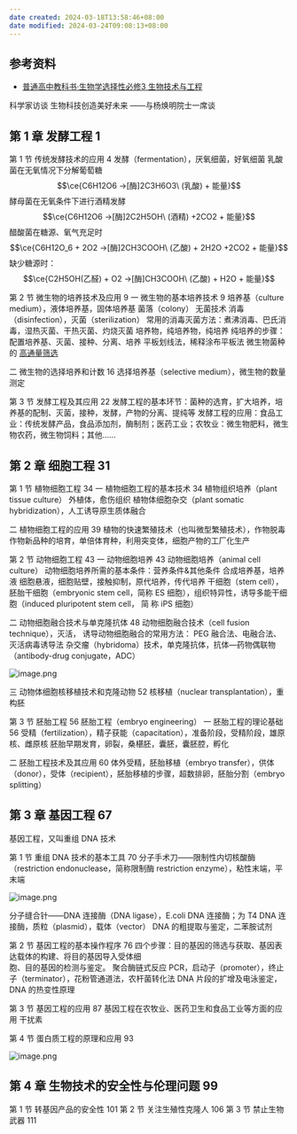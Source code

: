 ```yaml
---
date created: 2024-03-18T13:58:46+08:00
date modified: 2024-03-24T09:08:13+08:00
---
```


## 参考资料

- [普通高中教科书·生物学选择性必修3 生物技术与工程](https://basic.smartedu.cn/tchMaterial/detail?contentType=assets_document&contentId=d12ff6b6-b6cd-444a-9749-4642aa350482&catalogType=tchMaterial&subCatalog=tchMaterial)

科学家访谈 生物科技创造美好未来
——与杨焕明院士一席谈

## 第 1 章 发酵工程 1

第 1 节 传统发酵技术的应用 4
发酵（fermentation），厌氧细菌，好氧细菌
乳酸菌在无氧情况下分解葡萄糖
$$\ce{C6H12O6 ->[酶]2C3H6O3\ (乳酸) + 能量}$$
酵母菌在无氧条件下进行酒精发酵
$$\ce{C6H12O6 ->[酶]2C2H5OH\ (酒精) +2CO2 + 能量}$$
醋酸菌在糖源、氧气充足时
$$\ce{C6H12O_6 + 2O2 ->[酶]2CH3COOH\ (乙酸) + 2H2O +2CO2 + 能量}$$
缺少糖源时：
$$\ce{C2H5OH(乙醛) + O2 ->[酶]CH3COOH\ (乙酸) + H2O + 能量}$$

第 2 节 微生物的培养技术及应用 9
一 微生物的基本培养技术 9
培养基（culture medium），液体培养基，固体培养基
菌落（colony）
无菌技术
消毒（disinfection），灭菌（sterilization）
常用的消毒灭菌方法：煮沸消毒、巴氏消毒，湿热灭菌、干热灭菌、灼烧灭菌
培养物，纯培养物，纯培养
纯培养的步骤：配置培养基、灭菌、接种、分离、培养
平板划线法，稀释涂布平板法
微生物菌种的 [高通量筛选](https://baike.baidu.com/item/%E9%AB%98%E9%80%9A%E9%87%8F%E7%AD%9B%E9%80%89/3940502)

二 微生物的选择培养和计数 16
选择培养基（selective medium），微生物的数量测定

第 3 节 发酵工程及其应用 22
发酵工程的基本环节：菌种的选育，扩大培养，培养基的配制、灭菌，接种，发酵，产物的分离、提纯等
发酵工程的应用：食品工业：传统发酵产品，食品添加剂，酶制剂；医药工业；农牧业：微生物肥料，微生物农药，微生物饲料；其他……

## 第 2 章 细胞工程 31

第 1 节 植物细胞工程 34
一 植物细胞工程的基本技术 34
植物组织培养（plant tissue culture）
外植体，愈伤组织
植物体细胞杂交（plant somatic hybridization），人工诱导原生质体融合

二 植物细胞工程的应用 39
植物的快速繁殖技术（也叫微型繁殖技术），作物脱毒
作物新品种的培育，单倍体育种，利用突变体，细胞产物的工厂化生产

第 2 节 动物细胞工程 43
一 动物细胞培养 43
动物细胞培养（animal cell culture）
动物细胞培养所需的基本条件：营养条件&其他条件
合成培养基，培养液
细胞悬液，细胞贴壁，接触抑制，原代培养，传代培养
干细胞（stem cell），胚胎干细胞（embryonic stem cell，简称 ES 细胞），组织特异性，诱导多能干细胞（induced pluripotent stem cell， 简 称 iPS 细胞）

二 动物细胞融合技术与单克隆抗体 48
动物细胞融合技术（cell fusion technique），灭活，
诱导动物细胞融合的常用方法： PEG 融合法、电融合法、灭活病毒诱导法
杂交瘤（hybridoma）技术，单克隆抗体，抗体—药物偶联物（antibody-drug conjugate，ADC）

![image.png](https://pictures-1323793543.cos.ap-nanjing.myqcloud.com/pics/20240323202341.png)

三 动物体细胞核移植技术和克隆动物 52
核移植（nuclear transplantation），重构胚

第 3 节 胚胎工程 56
胚胎工程（embryo engineering）
一 胚胎工程的理论基础 56
受精（fertilization），精子获能（capacitation），准备阶段，受精阶段，雄原核、雌原核
胚胎早期发育，卵裂，桑椹胚，囊胚，囊胚腔，孵化

二 胚胎工程技术及其应用 60
体外受精，胚胎移植（embryo transfer），供体（donor），受体（recipient），胚胎移植的步骤，超数排卵，胚胎分割（embryo splitting）

## 第 3 章 基因工程 67

基因工程，又叫重组 DNA 技术

第 1 节 重组 DNA 技术的基本工具 70
分子手术刀——限制性内切核酸酶（restriction endonuclease，简称限制酶 restriction enzyme），粘性末端，平末端

![image.png](https://pictures-1323793543.cos.ap-nanjing.myqcloud.com/pics/20240324082753.png)

分子缝合针——DNA 连接酶（DNA ligase），E.coli DNA 连接酶；为 T4 DNA 连接酶，质粒（plasmid），载体（vector）
DNA 的粗提取与鉴定，二苯胺试剂

第 2 节 基因工程的基本操作程序 76
四个步骤：目的基因的筛选与获取、基因表达载体的构建、将目的基因导入受体细  
胞、目的基因的检测与鉴定。
聚合酶链式反应 PCR，启动子（promoter），终止子（terminator），花粉管通道法，农杆菌转化法
DNA 片段的扩增及电泳鉴定，DNA 的热变性原理

第 3 节 基因工程的应用 87
基因工程在农牧业、医药卫生和食品工业等方面的应用
干扰素

第 4 节 蛋白质工程的原理和应用 93

![image.png](https://pictures-1323793543.cos.ap-nanjing.myqcloud.com/pics/20240324090229.png)

## 第 4 章 生物技术的安全性与伦理问题 99

第 1 节 转基因产品的安全性 101
第 2 节 关注生殖性克隆人 106
第 3 节 禁止生物武器 111
